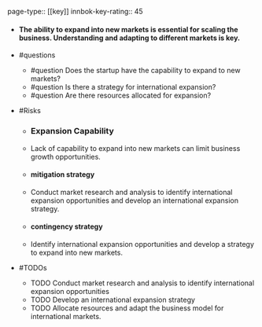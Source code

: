 page-type:: [[key]]
innbok-key-rating:: 45
- #### The ability to expand into new markets is essential for scaling the business. Understanding and adapting to different markets is key.
- #questions
  - #question Does the startup have the capability to expand to new markets?
  - #question Is there a strategy for international expansion?
  - #question Are there resources allocated for expansion?
- #Risks

  - ### Expansion Capability
  - Lack of capability to expand into new markets can limit business growth opportunities.
  - #### mitigation strategy
  - Conduct market research and analysis to identify international expansion opportunities and develop an international expansion strategy.
  - #### contingency strategy
  - Identify international expansion opportunities and develop a strategy to expand into new markets.
- #TODOs
  - TODO Conduct market research and analysis to identify international expansion opportunities
  - TODO  Develop an international expansion strategy
  - TODO  Allocate resources and adapt the business model for international markets.



